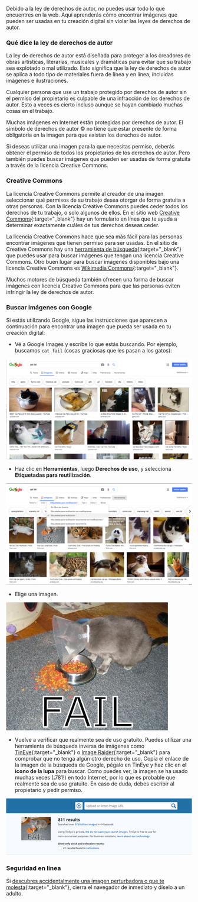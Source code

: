 Debido a la ley de derechos de autor, no puedes usar todo lo que encuentres en la web. Aquí aprenderás cómo encontrar imágenes que pueden ser usadas en tu creación digital sin violar las leyes de derechos de autor.

### Qué dice la ley de derechos de autor

La ley de derechos de autor está diseñada para proteger a los creadores de obras artísticas, literarias, musicales y dramáticas para evitar que su trabajo sea explotado o mal utilizado. Esto significa que la ley de derechos de autor se aplica a todo tipo de materiales fuera de línea y en línea, incluidas imágenes e ilustraciones.

Cualquier persona que use un trabajo protegido por derechos de autor sin el permiso del propietario es culpable de una infracción de los derechos de autor. Esto a veces es cierto incluso aunque se hayan cambiado muchas cosas en el trabajo.

Muchas imágenes en Internet están protegidas por derechos de autor. El símbolo de derechos de autor © no tiene que estar presente de forma obligatoria en la imagen para que existan los derechos de autor.

Si deseas utilizar una imagen para la que necesitas permiso, deberás obtener el permiso de todos los propietarios de los derechos de autor. Pero también puedes buscar imágenes que pueden ser usadas de forma gratuita a través de la licencia Creative Commons.

### Creative Commons

La licencia Creative Commons permite al creador de una imagen seleccionar qué permisos de su trabajo desea otorgar de forma gratuita a otras personas. Con la licencia Creative Commons puedes ceder todos los derechos de tu trabajo, o solo algunos de ellos. En el sitio web [Creative Commons](https://creativecommons.org/){:target="_blank"} hay un formulario en línea que te ayuda a determinar exactamente cuáles de tus derechos deseas ceder.

La licencia Creative Commons hace que sea más fácil para las personas encontrar imágenes que tienen permiso para ser usadas. En el sitio de Creative Commons hay una [herramienta de búsqueda](https://search.creativecommons.org/){:target="_blank"} que puedes usar para buscar imágenes que tengan una licencia Creative Commons. Otro buen lugar para buscar imágenes disponibles bajo una licencia Creative Commons es [Wikimedia Commons](https://commons.wikimedia.org/wiki/Main_Page){:target="_blank"}.

Muchos motores de búsqueda también ofrecen una forma de buscar imágenes con licencia Creative Commons para que las personas eviten infringir la ley de derechos de autor.

### Buscar imágenes con Google

Si estás utilizando Google, sigue las instrucciones que aparecen a continuación para encontrar una imagen que pueda ser usada en tu creación digital:

+ Vé a Google Images y escribe lo que estás buscando. Por ejemplo, buscamos `cat fail` (cosas graciosas que les pasan a los gatos):

![Búsqueda de Cat Fail (cosas graciosas que les pasan a los gatos)](images/catfailsearch.png)

+ Haz clic en **Herramientas**, luego **Derechos de uso**, y selecciona **Etiquetadas para reutilización**.

![Etiquetadas para reutilización](images/labeledforreuse.png)

+ Elige una imagen.

![Cat Fail (cosas graciosas que les pasan a los gatos)](images/catfail.png)

+ Vuelve a verificar que realmente sea de uso gratuito. Puedes utilizar una herramienta de búsqueda inversa de imágenes como [TinEye](https://www.tineye.com/){:target="_blank"} o [Image Raider](https://www.imageraider.com/){:target="_blank"} para comprobar que no tenga algún otro derecho de uso. Copia el enlace de la imagen de la búsqueda de Google, pégalo en TinEye y haz clic en **el icono de la lupa** para buscar. Como puedes ver, la imagen se ha usado muchas veces (¡781!) en todo Internet, por lo que es probable que realmente sea de uso gratuito. En caso de duda, debes escribir al propietario y pedir permiso.

![Búsqueda Inversa](images/reversesearch.png)

### Seguridad en linea

Si [descubres accidentalmente una imagen perturbadora o que te molesta](https://www.thinkuknow.co.uk/11_13/Need-advice/Things-you-see-online/){:target="_blank"}, cierra el navegador de inmediato y díselo a un adulto.